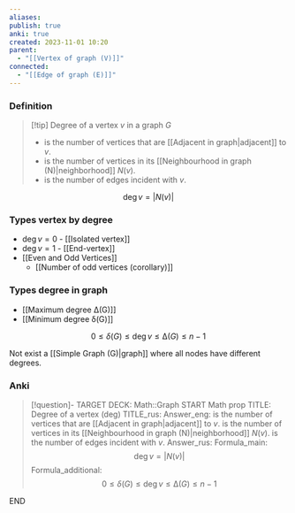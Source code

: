 ```yaml
---
aliases: 
publish: true
anki: true
created: 2023-11-01 10:20
parent:
  - "[[Vertex of graph (V)]]"
connected:
  - "[[Edge of graph (E)]]"
---
```

### Definition
> [!tip] Degree of a vertex $v$ in a graph $G$
 > - is the number of vertices that are [[Adjacent in graph|adjacent]] to $v$. 
 > - is the number of vertices in its [[Neighbourhood in graph (N)|neighborhood]] $N(v)$. 
 > - is the number of edges incident with $v$.

$$\deg v = |N(v)|$$
### Types vertex by degree
- $\deg v = 0$ - [[Isolated vertex]]
- $\deg v = 1$ - [[End-vertex]]
- [[Even and Odd Vertices]]
	- [[Number of odd vertices (corollary)]]

### Types degree in graph
- [[Maximum degree ∆(G)]]
- [[Minimum degree δ(G)]]


$$0 ≤ δ(G) ≤ \deg v ≤ ∆(G) ≤ n − 1$$

Not exist a [[Simple Graph (G)|graph]]  where all nodes have different degrees. 
### Anki
> [!question]-
TARGET DECK: Math::Graph
START
Math prop
TITLE: Degree of a vertex (deg)
TITLE_rus: 
Answer_eng:  is the number of vertices that are [[Adjacent in graph|adjacent]] to $v$. 
 is the number of vertices in its [[Neighbourhood in graph (N)|neighborhood]] $N(v)$. 
 is the number of edges incident with $v$.
Answer_rus: 
Formula_main: $$\deg v = |N(v)|$$
Formula_additional: $$0 ≤ δ(G) ≤ \deg v ≤ ∆(G) ≤ n − 1$$
<!--ID: 1699164516907-->
END








